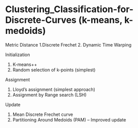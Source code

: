 # Clustering_Classification-for-Discrete-Curves (k-means, k-medoids)

Metric Distance
1.Discrete Frechet
2. Dynamic Time Warping

Initialization 
1. K-means++  
2. Random selection of k-points (simplest) 

Assignment 
1. Lloyd’s assignment (simplest approach) 
2. Assignment by Range search (LSH) 

Update 
1. Mean Discrete Frechet curve  
2. Partitioning Around Medoids (PAM) – Improved update 
